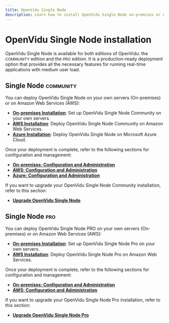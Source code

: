 ```yaml
---
title: OpenVidu Single Node
description: Learn how to install OpenVidu Single Node on-premises or on AWS, with configuration and management guides for each deployment option.
---
```


# OpenVidu Single Node installation

OpenVidu Single Node is available for both editions of OpenVidu: the <span style="font-size: 12px;" class="openvidu-tag openvidu-community-tag">COMMUNITY</span> edition and the <span style="font-size: 12px;" class="openvidu-tag openvidu-pro-tag">PRO</span> edition. It is a production-ready deployment option that provides all the necessary features for running real-time applications with medium user load.


## Single Node <span style="font-size: 15px;" class="openvidu-tag openvidu-community-tag">COMMUNITY</span>

You can deploy OpenVidu Single Node on your own servers (On-premises) or on Amazon Web Services (AWS):

- [**On-premises Installation**](./on-premises/install.md): Set up OpenVidu Single Node Community on your own servers.
- [**AWS Installation**](./aws/install.md): Deploy OpenVidu Single Node Community on Amazon Web Services.
- [**Azure Installation**](./azure/install.md): Deploy OpenVidu Single Node on Microsoft Azure Cloud.

Once your deployment is complete, refer to the following sections for configuration and management:

- [**On-premises: Configuration and Administration**](./on-premises/admin.md)
- [**AWS: Configuration and Administration**](./aws/admin.md)
- [**Azure: Configuration and Administration**](./azure/admin.md)

If you want to upgrade your OpenVidu Single Node Community installation, refer to this section:

- [**Upgrade OpenVidu Single Node**](./on-premises/upgrade.md)

## Single Node <span style="font-size: 15px;" class="openvidu-tag openvidu-pro-tag">PRO</span>

You can deploy OpenVidu Single Node PRO on your own servers (On-premises) or on Amazon Web Services (AWS):

- [**On-premises Installation**](./on-premises/install-pro.md): Set up OpenVidu Single Node Pro on your own servers.
- [**AWS Installation**](./aws/install-pro.md): Deploy OpenVidu Single Node Pro on Amazon Web Services.

Once your deployment is complete, refer to the following sections for configuration and management:

- [**On-premises: Configuration and Administration**](./on-premises/admin-pro.md)
- [**AWS: Configuration and Administration**](./aws/admin-pro.md)

If you want to upgrade your OpenVidu Single Node Pro installation, refer to this section:

- [**Upgrade OpenVidu Single Node Pro**](./on-premises/upgrade-pro.md)
